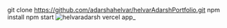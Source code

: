git clone https://github.com/adarshahelvar/helvarAdarshPortfolio.git
npm install
npm start
![helvaradarsh vercel app_](https://github.com/adarshahelvar/helvarAdarshPortfolio/assets/108178521/f58a9f7a-3054-4fcc-845d-a8486897b8cd)
